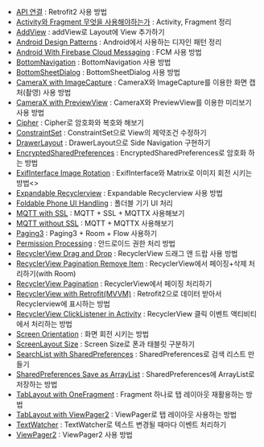 - [API 연결](https://github.com/OhGyong/Android_Study/tree/master/API%20%EC%97%B0%EA%B2%B0) : Retrofit2 사용 방법 <br/>
- [Activity와 Fragment 무엇을 사용해야하는가](https://github.com/OhGyong/Android_Study/tree/master/Activity%EC%99%80%20Fragment%20%EB%AC%B4%EC%97%87%EC%9D%84%20%EC%82%AC%EC%9A%A9%ED%95%B4%EC%95%BC%20%ED%95%98%EB%8A%94%EA%B0%80) : Activity, Fragment 정리 <br/>
- [AddView](https://ogyong.tistory.com/25) : addView로 Layout에 View 추가하기<br/>
- [Android Design Patterns](https://github.com/OhGyong/Android_Study/tree/master/Android%20Design%20Patterns) : Android에서 사용하는 디자인 패턴 정리 <br/>
- [Android With Firebase Cloud Messaging](https://github.com/OhGyong/Android_Study/tree/master/Android%20With%20Firebase%20Cloud%20Messaging) : FCM 사용 방법 <br/>
- [BottomNavigation](https://github.com/OhGyong/Android_Study/tree/master/BottomNaviagtion) : BottomNavigation 사용 방법<br/>
- [BottomSheetDialog](https://github.com/OhGyong/Android_Study/tree/master/BottomSheetDialog) : BottomSheetDialog 사용 방법<br/>
- [CameraX with ImageCapture](https://github.com/OhGyong/Android_Study/tree/master/CameraX%20with%20ImageCapture) : CameraX와 ImageCapture를 이용한 화면 캡처(촬영) 사용 방법<br/>
- [CameraX with PreviewView](https://github.com/OhGyong/Android_Study/tree/master/CameraX%20with%20PreviewView) : CameraX와 PreviewView를 이용한 미리보기 사용 방법<br/>
- [Cipher](https://github.com/OhGyong/Android_Study/tree/master/Cipher) : Cipher로 암호화와 복호와 해보기<br/>
- [ConstraintSet](https://github.com/OhGyong/Android_Study/tree/master/ConstraintSet) : ConstraintSet으로 View의 제약조건 수정하기<br/>
- [DrawerLayout](https://github.com/OhGyong/Android_Study/tree/master/DrawerLayout) : DrawerLayout으로 Side Navigation 구현하기<br/>
- [EncryptedSharedPreferences](https://github.com/OhGyong/Android_Study/tree/master/EncryptedSharedPreferences) : EncryptedSharedPreferences로 암호화 하는 방법<br/>
- [ExifInterface Image Rotation](https://github.com/OhGyong/Android_Study/tree/master/ExifInterface%20Image%20Rotation) : ExifInterface와 Matrix로 이미지 회전 시키는 방법<>
- [Expandable Recyclerview](https://github.com/OhGyong/Android_Study/tree/master/ExpandableRecyclerView) : Expandable Recyclerview 사용 방법<br/>
- [Foldable Phone UI Handling](https://github.com/OhGyong/Android_Study/tree/master/Foldable%20Phone%20UI%20Handling) : 폴더블 기기 UI 처리<br/>
- [MQTT with SSL](https://github.com/OhGyong/Android_Study/tree/master/MQTT%20with%20SSL) : MQTT + SSL + MQTTX 사용해보기<br/>
- [MQTT without SSL](https://github.com/OhGyong/Android_Study/tree/master/MQTT%20without%20SSL) : MQTT + MQTTX 사용해보기<br/>
- [Paging3](https://github.com/OhGyong/Android_Study/tree/master/Paging3) : Paging3 + Room + Flow 사용하기<br/>
- [Permission Processing](https://github.com/OhGyong/Android_Study/tree/master/Permission%20Processing) : 안드로이드 권한 처리 방법<br/>
- [RecyclerView Drag and Drop](https://github.com/OhGyong/Android_Study/tree/master/RecyclerView%20Drag%20and%20Drop) : RecyclerView 드래그 앤 드랍 사용 방법<br/>
- [RecyclerView Pagination Remove Item](https://github.com/OhGyong/Android_Study/tree/master/RecyclerView%20Pagination%20Remove%20Item) : RecyclerView에서 페이징+삭제 처리하기(with Room)<br/>
- [RecyclerView Pagination](https://github.com/OhGyong/Android_Study/tree/master/RecyclerView%20Pagination) : RecyclerView에서 페이징 처리하기<br/>
- [RecyclerView with Retrofit(MVVM)](https://github.com/OhGyong/Android_Study/tree/master/RecyclerView%20with%20Retrofit%20(MVVM)) : Retrofit2으로 데이터 받아서 Recyclerview에 표시하는 방법<br/>
- [RecyclerView ClickListener in Activity](https://github.com/OhGyong/Android_Study/tree/master/Recyclerview%20ClickListener%20in%20Activity) : RecyclerView 클릭 이벤트 액티비티에서 처리하는 방법<br/>
- [Screen Orientation](https://github.com/OhGyong/Android_Study/tree/master/Screen%20Orientation) : 화면 회전 시키는 방법<br/>
- [ScreenLayout Size](https://github.com/OhGyong/Android_Study/tree/master/ScreenLayout%20Size) : Screen Size로 폰과 태블릿 구분하기<br/>
- [SearchList with SharedPreferences](https://github.com/OhGyong/Android_Study/tree/master/SearchList%20with%20SharedPreferences) : SharedPreferences로 검색 리스트 만들기<br/>
- [SharedPreferences Save as ArrayList](https://github.com/OhGyong/Android_Study/tree/master/SharedPreferences%20Save%20as%20ArrayList) : SharedPreferences에 ArrayList로 저장하는 방법<br/>
- [TabLayout with OneFragment](https://github.com/OhGyong/Android_Study/tree/master/TabLayout%20with%20OneFragment) : Fragment 하나로 탭 레이아웃 재활용하는 방법<br/>
- [TabLayout with ViewPager2](https://github.com/OhGyong/Android_Study/tree/master/TabLayoutWithViewPager) : ViewPager로 탭 레이아웃 사용하는 방법<br/>
- [TextWatcher](https://github.com/OhGyong/Android_Study/tree/master/TextWatcher) : TextWatcher로 텍스트 변경될 때마다 이벤트 처리하기<br/>
- [ViewPager2](https://github.com/OhGyong/Android_Study/tree/master/ViewPager2) : ViewPager2 사용 방법<br/>

